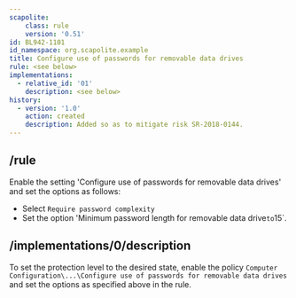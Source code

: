 ```yaml
---
scapolite:
    class: rule
    version: '0.51'
id: BL942-1101
id_namespace: org.scapolite.example
title: Configure use of passwords for removable data drives
rule: <see below>
implementations:
  - relative_id: '01'
    description: <see below>
history:
  - version: '1.0'
    action: created
    description: Added so as to mitigate risk SR-2018-0144.
---
```

## /rule
Enable the setting 'Configure use of passwords for removable 
data drives' and set the options as follows:
   *  Select `Require password complexity`
   *  Set the option 'Minimum password length for removable data drive` to `15`.
## /implementations/0/description
To set the protection level to the desired state, enable the policy
`Computer Configuration\...\Configure use of passwords for removable data drives`
and set the options as specified above in the rule.

